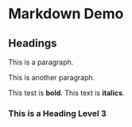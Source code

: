 # Markdown Demo

## Headings

This is a paragraph. 

This is another paragraph.

This test is **bold**. This text is __italics__.

### This is a Heading Level 3
